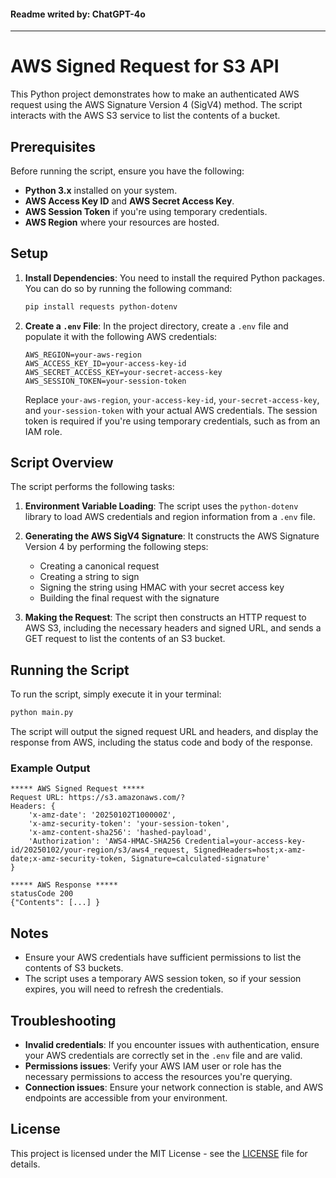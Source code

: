 #### Readme writed by: ChatGPT-4o

___


# AWS Signed Request for S3 API

This Python project demonstrates how to make an authenticated AWS request using the AWS Signature Version 4 (SigV4) method. The script interacts with the AWS S3 service to list the contents of a bucket.

## Prerequisites

Before running the script, ensure you have the following:

- **Python 3.x** installed on your system.
- **AWS Access Key ID** and **AWS Secret Access Key**.
- **AWS Session Token** if you're using temporary credentials.
- **AWS Region** where your resources are hosted.

## Setup

1. **Install Dependencies**:
   You need to install the required Python packages. You can do so by running the following command:

   ```bash
   pip install requests python-dotenv
   ```

2. **Create a `.env` File**:
   In the project directory, create a `.env` file and populate it with the following AWS credentials:

   ```env
   AWS_REGION=your-aws-region
   AWS_ACCESS_KEY_ID=your-access-key-id
   AWS_SECRET_ACCESS_KEY=your-secret-access-key
   AWS_SESSION_TOKEN=your-session-token
   ```

   Replace `your-aws-region`, `your-access-key-id`, `your-secret-access-key`, and `your-session-token` with your actual AWS credentials. The session token is required if you're using temporary credentials, such as from an IAM role.

## Script Overview

The script performs the following tasks:

1. **Environment Variable Loading**:
   The script uses the `python-dotenv` library to load AWS credentials and region information from a `.env` file.

2. **Generating the AWS SigV4 Signature**:
   It constructs the AWS Signature Version 4 by performing the following steps:
   - Creating a canonical request
   - Creating a string to sign
   - Signing the string using HMAC with your secret access key
   - Building the final request with the signature

3. **Making the Request**:
   The script then constructs an HTTP request to AWS S3, including the necessary headers and signed URL, and sends a GET request to list the contents of an S3 bucket.

## Running the Script

To run the script, simply execute it in your terminal:

```bash
python main.py
```

The script will output the signed request URL and headers, and display the response from AWS, including the status code and body of the response.

### Example Output

```text
***** AWS Signed Request *****
Request URL: https://s3.amazonaws.com/? 
Headers: {
    'x-amz-date': '20250102T100000Z',
    'x-amz-security-token': 'your-session-token',
    'x-amz-content-sha256': 'hashed-payload',
    'Authorization': 'AWS4-HMAC-SHA256 Credential=your-access-key-id/20250102/your-region/s3/aws4_request, SignedHeaders=host;x-amz-date;x-amz-security-token, Signature=calculated-signature'
}

***** AWS Response *****
statusCode 200
{"Contents": [...] }
```

## Notes

- Ensure your AWS credentials have sufficient permissions to list the contents of S3 buckets.
- The script uses a temporary AWS session token, so if your session expires, you will need to refresh the credentials.

## Troubleshooting

- **Invalid credentials**: If you encounter issues with authentication, ensure your AWS credentials are correctly set in the `.env` file and are valid.
- **Permissions issues**: Verify your AWS IAM user or role has the necessary permissions to access the resources you're querying.
- **Connection issues**: Ensure your network connection is stable, and AWS endpoints are accessible from your environment.

## License

This project is licensed under the MIT License - see the [LICENSE](LICENSE) file for details.
